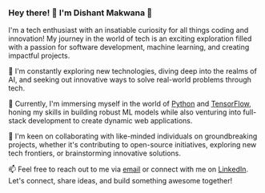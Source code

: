 ### Hey there! 👋 I'm Dishant Makwana 🚀

I'm a tech enthusiast with an insatiable curiosity for all things coding and innovation! My journey in the world of tech is an exciting exploration filled with a passion for software development, machine learning, and creating impactful projects.

👀 I'm constantly exploring new technologies, diving deep into the realms of AI, and seeking out innovative ways to solve real-world problems through tech.

🌱 Currently, I'm immersing myself in the world of [Python](https://www.python.org/) and [TensorFlow](https://www.tensorflow.org/), honing my skills in building robust ML models while also venturing into full-stack development to create dynamic web applications.

💞️ I'm keen on collaborating with like-minded individuals on groundbreaking projects, whether it's contributing to open-source initiatives, exploring new tech frontiers, or brainstorming innovative solutions.

📫 Feel free to reach out to me via [email](mailto:dishant.ackplus@gmail.com) or connect with me on [LinkedIn](https://www.linkedin.com/in/yourprofile). Let's connect, share ideas, and build something awesome together!

<!---
DishantAckplus/DishantAckplus is a ✨ special ✨ repository because its `README.md` (this file) appears on your GitHub profile.
You can click the Preview link to take a look at your changes.
--->
